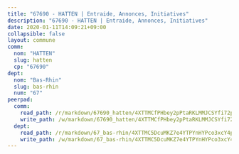 ```yaml
---
title: "67690 - HATTEN | Entraide, Annonces, Initiatives"
description: "67690 - HATTEN | Entraide, Annonces, Initiatives"
date: 2020-01-11T14:09:21+09:00
collapsible: false
layout: commune
comm:
  nom: "HATTEN"
  slug: hatten
  cp: "67690"
dept:
  nom: "Bas-Rhin"
  slug: bas-rhin
  num: "67"
peerpad:
  comm:
    read_path: /r/markdown/67690_hatten/4XTTMCfPHbey2pPtaRKLMMJCSYfi72p3gn98pDSAvZp9RpDBQ
    write_path: /w/markdown/67690_hatten/4XTTMCfPHbey2pPtaRKLMMJCSYfi72p3gn98pDSAvZp9RpDBQ-K3TgUiKzVvDVtzbJMoYyJorYFzvndLgqwdDbEXUjgVAmtNLAQq8cKL7fWN246PPjvvPVGsRcGWuypseTaBSohhn4jSu8ipkuEmUvN4TJ6AXhKd2dcME1QfzTA1yfB88Kqu6m63HL
  dept:
    read_path: /r/markdown/67_bas-rhin/4XTTMC5DcuMKZ7e4YTPYnHYPco3xcY4p2LxhosAZy8mBxHy24
    write_path: /w/markdown/67_bas-rhin/4XTTMC5DcuMKZ7e4YTPYnHYPco3xcY4p2LxhosAZy8mBxHy24-K3TgU9W9pVWN9ZNXuC5pEDp9v136JmAD3LgUx7xHTmm86fi3KvoJhwqQEXKguZSba62YFt5ik1qbdAF4H61TCwnd1buQJ4xQb84agy6uR7khoqjUGRmD9k4LfibwRBtWd7j9RhhW
---
```


